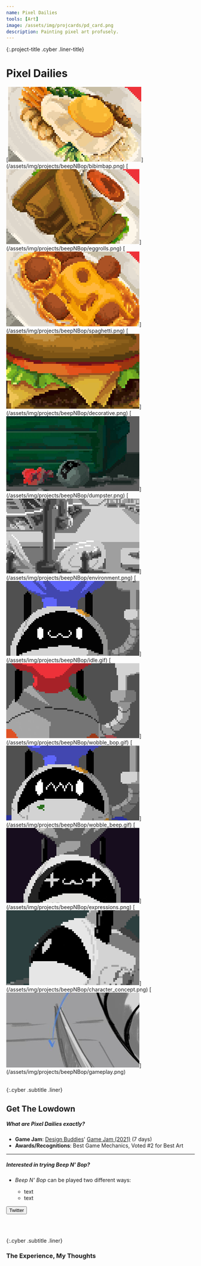```yaml
---
name: Pixel Dailies
tools: [Art]
image: /assets/img/projcards/pd_card.png
description: Painting pixel art profusely.
---
```


{:.project-title .cyber .liner-title}
# Pixel Dailies

<!-- {:.cyber .subtitle .liner}
### A Sample of the Journey -->
<div class="pixel-div pixel-div-gallery" markdown="1">
[<img src="/assets/img/projects/beepNBop/crop/bibimbap_c.png">](/assets/img/projects/beepNBop/bibimbap.png)
[<img src="/assets/img/projects/beepNBop/crop/eggrolls_c.png">](/assets/img/projects/beepNBop/eggrolls.png)
[<img src="/assets/img/projects/beepNBop/crop/spaghetti_c.png">](/assets/img/projects/beepNBop/spaghetti.png)
[<img src="/assets/img/projects/beepNBop/crop/decorative_c.png">](/assets/img/projects/beepNBop/decorative.png)
[<img src="/assets/img/projects/beepNBop/crop/dumpster_c.png">](/assets/img/projects/beepNBop/dumpster.png)
[<img src="/assets/img/projects/beepNBop/crop/environment_c.png">](/assets/img/projects/beepNBop/environment.png)
[<img src="/assets/img/projects/beepNBop/crop/idle_c.gif">](/assets/img/projects/beepNBop/idle.gif)
[<img src="/assets/img/projects/beepNBop/crop/wobble_bop_c.gif">](/assets/img/projects/beepNBop/wobble_bop.gif)
[<img src="/assets/img/projects/beepNBop/crop/wobble_beep_c.gif">](/assets/img/projects/beepNBop/wobble_beep.gif)
[<img src="/assets/img/projects/beepNBop/crop/expressions_c.png">](/assets/img/projects/beepNBop/expressions.png)
[<img src="/assets/img/projects/beepNBop/crop/character_concept_c.png">](/assets/img/projects/beepNBop/character_concept.png)
[<img src="/assets/img/projects/beepNBop/crop/gameplay_c.png">](/assets/img/projects/beepNBop/gameplay.png)
</div>

<br>

{:.cyber .subtitle .liner}
## Get The Lowdown
<div class="pixel-div">
    <!-- <h4 class="cyber info-subtitle">The Event</h4> -->
    <h5 class="cyber info-subtitle">What are Pixel Dailies exactly?</h5>
    <ul>
        <li><strong>Game Jam</strong>: <a href="https://www.designbuddies.community/">Design Buddies</a>' <a href="https://itch.io/jam/design-buddies-game-jam-2021">Game Jam (2021)</a> (7 days)</li>
        <li><strong>Awards/Recognitions</strong>: Best Game Mechanics, Voted #2 for Best Art</li>
    </ul>
    <!-- <h4 class="cyber info-subtitle">My Contributions</h4>
    <ul>
        <li><strong>Roles</strong>: Team Artist -- Character Designer, 2D Artist, Animator</li>
        <li><strong>Tools</strong>: Procreate, Adobe Photoshop</li>
    </ul> -->
    <hr class="inner-hr">
    <h5 class="cyber info-subtitle">Interested in trying Beep N' Bop?</h5>
    <ul>
        <li><em>Beep N' Bop</em> can be played two different ways:</li>
            <ul>
                <li>text</li>
                <li>text</li>
            </ul>
    </ul>
</div>

<div class="flex-container">
    <div class="flex-child vertical-center">
        <a class="no-underline" href="https://twitter.com/dataisgone">
            <button class="btn m-btn">
            <span class="btn__content">Twitter</span>
            <span class="btn__glitch"></span>
            </button>
        </a>
    </div>
</div>

<br><br>

{:.cyber .subtitle .liner}
### The Experience, My Thoughts
<div class="pixel-div pixel-div-exp">
    <!-- <h5 class="cyber info-subtitle">What is "Pixel Dailies" exactly?</h5> -->
    <!-- <p>
        <em>Beep N' Bop</em> is a 2.5D scavenger hunt where two robo-cooks work in tandem to complete a single dish between them. These bots are separated by a wall dividing the kitchen, causing the player to switch between them to access everything they need in order to serve up some delicious food under the time limit. Help them do their job before they're fired from their beloved 80's diner!
    </p> -->
    <!-- <br>
    <h5 class="cyber info-subtitle">The Experience, My Thoughts</h5> -->
        <!-- <p>
            I decided to do another competition once I gave myself enough of a break from a hackathon I was slowly preparing for for 5 months. In all honesty I was hesitant to jump into a completely new team, but I am so glad I did! The level of cooperation amongst our diverse members was superb, and we ended up making what’s now <em>Beep N’ Bop</em>.
        </p>
        <p>
            Within this team, I acted as the main artist. I contributed to nearly all aspects of Beep N’ Bop’s visual aesthetics and collaborated closely with our UX mini team to ensure what I was doing worked with their vision for accessibility. The composer and sound designer utilized the concept art I made to inspire his work. I also worked with our developer on rapid prototyping of how my pixel art would look in a 2.5D perspective alongside our 3D assets under a pixelated camera filter. In fact, cooperative, rapid prototyping between all our revolving parts was what made this game as nice as it is.
        </p>
        <p>
            This level of cooperation inspired me to really push myself past my comfort zone. The biggest example of this are the 2D animations. I really don’t consider myself an animator, but we needed animations to help our game stand out, and I wanted to step up to the plate. To help me accomplish this, I prioritized simplistic visuals to help speed up my frame-by-frame process of animating. The base design of both Beep and Bop centered around a ball, allowing me to work with basic squash and stretch animation and no walk-cycles involving legs. Approaching the animations like this gave me a chance to add more details, including basic shading that helped Beep and Bop stand out in their 3D environment.
        </p>
        <p>
            Additionally, my design choices allowed me to balance animating with creating illustrations. I have more confidence in my ability to draw than my animation skills, but nevertheless I quickly learned how to speedpaint more efficiently through this project. In particular, the three “level completed” splashes (the bibimbap, spaghetti with cheese, and the eggrolls) were all painted within the span of two hours. I hand paint my pixel art and do not use filters over existing images, so I am proud of what I was able to accomplish in that time.
        </p>
        <p>
            Because I was the only team member working on the art assets, I needed to work fast and ended up with a lot of little mistakes across the board. However, for the time that we had, I am proud of what I accomplished here, and I look forward to another project like this!
        </p> -->
    </div>
<br>